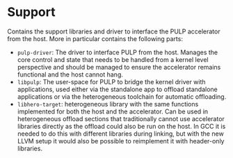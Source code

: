 # Support
Contains the support libraries and driver to interface the PULP accelerator from the host. More in particular contains the following parts:
* `pulp-driver`: The driver to interface PULP from the host. Manages the core control and state that needs to be handled from a kernel level perspective and should be managed to ensure the accelerator remains functional and the host cannot hang.
* `libpulp`: The user-space for PULP to bridge the kernel driver with applications, used either via the standalone app to offload standalone applications or via the heterogeneous toolchain for automatic offloading.
* `libhero-target`: heterogeneous library with the same functions implemented for both the host and the accelerator. Can be used in heterogeneous offload sections that traditionally cannot use accelerator libraries directly as the offload could also be run on the host. In GCC it is needed to do this with different libraries during linking, but with the new LLVM setup it would also be possible to reimplement it with header-only libraries.
